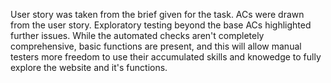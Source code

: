 User story was taken from the brief given for the task.
ACs were drawn from the user story.
Exploratory testing beyond the base ACs highlighted further issues.
While the automated checks aren't completely comprehensive, basic functions are present, and this will allow manual testers more freedom to use their accumulated skills and knowedge to fully explore the website and it's functions.
